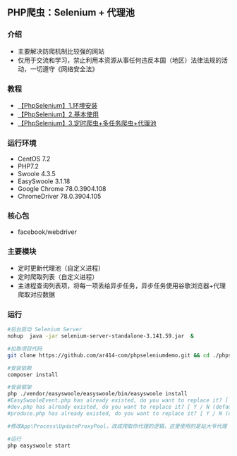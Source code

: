 ## PHP爬虫：Selenium + 代理池

### 介绍
* 主要解决防爬机制比较强的网站
* 仅用于交流和学习，禁止利用本资源从事任何违反本国（地区）法律法规的活动，一切遵守《网络安全法》

### 教程
* [【PhpSelenium】1.环境安装](https://ar414-com.github.io/PhpSelenium/1-1/)
* [【PhpSelenium】2.基本使用](https://ar414-com.github.io/PhpSelenium/1-2/)
* [【PhpSelenium】3.定时爬虫+多任务爬虫+代理池](https://ar414-com.github.io/PhpSelenium/1-3/)

### 运行环境
* CentOS 7.2
* PHP7.2
* Swoole 4.3.5
* EasySwoole 3.1.18
* Google Chrome 78.0.3904.108
* ChromeDriver 78.0.3904.105

### 核心包
* facebook/webdriver

### 主要模块
* 定时更新代理池（自定义进程）
* 定时爬取列表（自定义进程）
* 主进程查询列表项，将每一项丢给异步任务，异步任务使用谷歌浏览器+代理爬取对应数据

### 运行
``` bash
#后台启动 Selenium Server
nohup  java -jar selenium-server-standalone-3.141.59.jar  &

#拉取项目代码
git clone https://github.com/ar414-com/phpseleniumdemo.git && cd ./phpseleniumdemo 

#安装依赖
composer install

#安装框架
php ./vendor/easyswoole/easyswoole/bin/easyswoole install 
#EasySwooleEvent.php has already existed, do you want to replace it? [ Y/ N (default) ] : N 
#dev.php has already existed, do you want to replace it? [ Y / N (default) ] : N
#produce.php has already existed, do you want to replace it? [ Y / N (default) ] : N

#修改App\Process\UpdateProxyPool，改成爬取你代理的逻辑，这里使用的是站大爷代理 提取链接马赛克了

#运行
php easyswoole start
````
